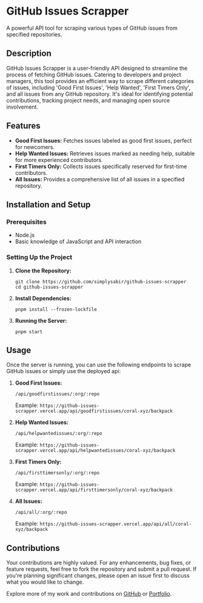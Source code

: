 
# GitHub Issues Scrapper

A powerful API tool for scraping various types of GitHub issues from specified repositories.

## Description
GitHub Issues Scrapper is a user-friendly API designed to streamline the process of fetching GitHub issues. Catering to developers and project managers, this tool provides an efficient way to scrape different categories of issues, including 'Good First Issues', 'Help Wanted', 'First Timers Only', and all issues from any GitHub repository. It's ideal for identifying potential contributions, tracking project needs, and managing open source involvement.

## Features
- **Good First Issues:** Fetches issues labeled as good first issues, perfect for newcomers.
- **Help Wanted Issues:** Retrieves issues marked as needing help, suitable for more experienced contributors.
- **First Timers Only:** Collects issues specifically reserved for first-time contributors.
- **All Issues:** Provides a comprehensive list of all issues in a specified repository.

## Installation and Setup

### Prerequisites
- Node.js
- Basic knowledge of JavaScript and API interaction

### Setting Up the Project
1. **Clone the Repository:**
   ```
   git clone https://github.com/simplysabir/github-issues-scrapper
   cd github-issues-scrapper
   ```

2. **Install Dependencies:**
   ```
   pnpm install --frozen-lockfile
   ```

3. **Running the Server:**
   ```
   pnpm start
   ```

## Usage
Once the server is running, you can use the following endpoints to scrape GitHub issues or simply use the deployed api:

1. **Good First Issues:**
   ```
   /api/goodfirstissues/:org/:repo
   ```
   Example: `https://github-issues-scrapper.vercel.app/api/goodfirstissues/coral-xyz/backpack`

2. **Help Wanted Issues:**
   ```
   /api/helpwantedissues/:org/:repo
   ```
   Example: `https://github-issues-scrapper.vercel.app/api/helpwantedissues/coral-xyz/backpack`

3. **First Timers Only:**
   ```
   /api/firsttimersonly/:org/:repo
   ```
   Example: `https://github-issues-scrapper.vercel.app/api/firsttimersonly/coral-xyz/backpack`

4. **All Issues:**
   ```
   /api/all/:org/:repo
   ```
   Example: `https://github-issues-scrapper.vercel.app/api/all/coral-xyz/backpack`

## Contributions
Your contributions are highly valued. For any enhancements, bug fixes, or feature requests, feel free to fork the repository and submit a pull request. If you're planning significant changes, please open an issue first to discuss what you would like to change.

Explore more of my work and contributions on [GitHub](https://github.com/simplysabir) or [Portfolio](https://simplysabir.live/).
